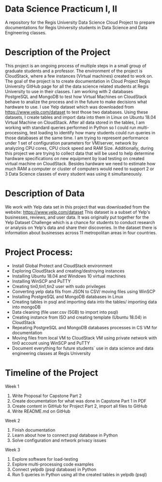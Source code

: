 # Data Science Practicum I, II

A repository for the Regis University Data Science Cloud Project to prepare documentations for Regis University students in Data Science and Data Engineering classes.

# Description of the Project

   This project is an ongoing process of multiple steps in a small group of graduate students and a professor. The environment of the project is CloudStack, where a few instances (Virtual machines) created to work on. The goal of the project is to create documentation in Cloud Project Regis University GitHub page for all the data science related students at Regis University to use in their classes. 
   I am working with 2 databases PostgreSQL and MongoDB to test how Virtual Machines on CloudStack behave to analize the process and in the future to make decisions what hardware to use. I use Yelp dataset which was downloaded from https://www.yelp.com/dataset to test those two databases. Using these datasets, I create tables and import data into them in Linux on Ubuntu 18.04 Virtual Machine on CloudStack. After all data stored in the tables, I am working with standard queries performed in Python so I could run multi-processing, test loading to identify how many students could run queries in those databases at the same time. 
   I am trying to represent performance under 1 set of configuration parameters for VM/server, network by analyzing CPU cores, CPU clock speed and RAM Size. Additionally, during this project we are trying to collect data that will be used to help determine hardware specifications on new equipment by load testing on created virtual machine on CloudStack. Besides hardware we need to estimate how much RAM a computer or cluster of computers would need to support 2 or 3 Data Science classes of every student was using it simultaneously.


# Description of Data 

   We work with Yelp data set in this project that was downloaded from the website: https://www.yelp.com/dataset
This dataset is a subset of Yelp's businesses, reviews, and user data. It was originally put together for the Yelp Dataset Challenge which is a chance for students to conduct research or analysis on Yelp's data and share their discoveries. In the dataset there is information about businesses across 11 metropolitan areas in four countries.

# Project Process:
-	Install Global Protect and CloudStack environment 
-	Exploring CloudStack and creating/destroying instances 
-	Installing Ubuntu 18.04 and Windows 10 virtual machines 
-	Installing WinSCP and PuTTY 
-	Creating tin0,tin1,tin2 user with sudo privileges 
-	Converting yelp data fils from JSON to CSV/ moving files using WinSCP 
-	Installing PostgreSQL and MongoDB databases in Linux 
-	Creating tables in psql and importing data into the tables/ importing data into mongoDB
-	Data cleaning (file user.csv (5GB) to import into psql)
-	Creating instance from ISO and creating template (Ubuntu 18.04) in CloudStack 
-	Repeating PostgreSQL and MongoDB databases processes in CS VM for documentation
-	Moving files from local VM to CloudStack VM using private network with tin0 account using WinSCP and PuTTY
-	Document everything for future students` use in data science and data engineering classes at Regis University 


# Timeline of the Project 
   Week 1
1.	Write Proposal for Capstone Part 2
2.	Create documentation for what was done in Capstone Part 1 in PDF
3.	Create content in GitHub for Project Part 2, import all files to GitHub
4.	Write README.md on GitHub

   Week 2
1.	Finish documentation
2.	Learn about how to connect psql database in Python
3.	Solve configuration and nrtwork privacy issues
   
   Week 3
1.	Explore software for load-testing
2.	Explore multi-processing code examples 
3.	Connect yelpdb (psql database) in Python 
4.	Run 5 queries in Python using all the created tables in yelpdb (psql) 

